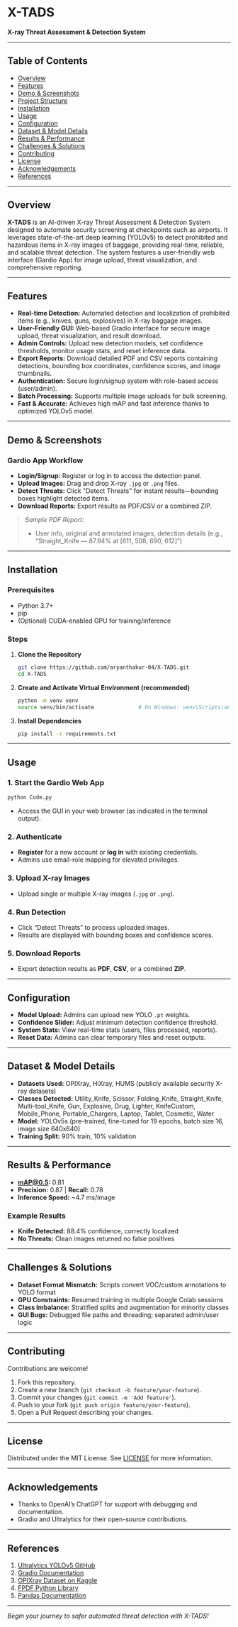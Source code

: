 # X-TADS
**X-ray Threat Assessment & Detection System**

---

## Table of Contents

- [Overview](#overview)
- [Features](#features)
- [Demo & Screenshots](#demo--screenshots)
- [Project Structure](#project-structure)
- [Installation](#installation)
- [Usage](#usage)
- [Configuration](#configuration)
- [Dataset & Model Details](#dataset--model-details)
- [Results & Performance](#results--performance)
- [Challenges & Solutions](#challenges--solutions)
- [Contributing](#contributing)
- [License](#license)
- [Acknowledgements](#acknowledgements)
- [References](#references)

---

## Overview

**X-TADS** is an AI-driven X-ray Threat Assessment & Detection System designed to automate security screening at checkpoints such as airports. It leverages state-of-the-art deep learning (YOLOv5) to detect prohibited and hazardous items in X-ray images of baggage, providing real-time, reliable, and scalable threat detection. The system features a user-friendly web interface (Gardio App) for image upload, threat visualization, and comprehensive reporting.

---

## Features

- **Real-time Detection:** Automated detection and localization of prohibited items (e.g., knives, guns, explosives) in X-ray baggage images.
- **User-Friendly GUI:** Web-based Gradio interface for secure image upload, threat visualization, and result download.
- **Admin Controls:** Upload new detection models, set confidence thresholds, monitor usage stats, and reset inference data.
- **Export Reports:** Download detailed PDF and CSV reports containing detections, bounding box coordinates, confidence scores, and image thumbnails.
- **Authentication:** Secure login/signup system with role-based access (user/admin).
- **Batch Processing:** Supports multiple image uploads for bulk screening.
- **Fast & Accurate:** Achieves high mAP and fast inference thanks to optimized YOLOv5 model.

---

## Demo & Screenshots


### Gardio App Workflow

- **Login/Signup:** Register or log in to access the detection panel.
- **Upload Images:** Drag and drop X-ray `.jpg` or `.png` files.
- **Detect Threats:** Click "Detect Threats" for instant results—bounding boxes highlight detected items.
- **Download Reports:** Export results as PDF/CSV or a combined ZIP.

> *Sample PDF Report:*
> - User info, original and annotated images, detection details (e.g., “Straight_Knife — 87.94% at [611, 508, 690, 612]”)

---

## Installation

### Prerequisites

- Python 3.7+
- pip
- (Optional) CUDA-enabled GPU for training/inference

### Steps

1. **Clone the Repository**
   ```bash
   git clone https://github.com/aryanthakur-04/X-TADS.git
   cd X-TADS
   ```

2. **Create and Activate Virtual Environment (recommended)**
   ```bash
   python -m venv venv
   source venv/bin/activate              # On Windows: venv\Scripts\activate
   ```

3. **Install Dependencies**
   ```bash
   pip install -r requirements.txt
   ```

---

## Usage

### 1. Start the Gardio Web App

```bash
python Code.py
```

- Access the GUI in your web browser  (as indicated in the terminal output).

### 2. Authenticate

- **Register** for a new account or **log in** with existing credentials.
- Admins use email-role mapping for elevated privileges.

### 3. Upload X-ray Images

- Upload single or multiple X-ray images (`.jpg` or `.png`).

### 4. Run Detection

- Click “Detect Threats” to process uploaded images.
- Results are displayed with bounding boxes and confidence scores.

### 5. Download Reports

- Export detection results as **PDF**, **CSV**, or a combined **ZIP**.

---

## Configuration

- **Model Upload:** Admins can upload new YOLO `.pt` weights.
- **Confidence Slider:** Adjust minimum detection confidence threshold.
- **System Stats:** View real-time stats (users, files processed, reports).
- **Reset Data:** Admins can clear temporary files and reset outputs.

---

## Dataset & Model Details

- **Datasets Used:** OPIXray, HiXray, HUMS (publicly available security X-ray datasets)
- **Classes Detected:** Utility_Knife, Scissor, Folding_Knife, Straight_Knife, Multi-tool_Knife, Gun, Explosive, Drug, Lighter, KnifeCustom, Mobile_Phone, Portable_Chargers, Laptop, Tablet, Cosmetic, Water
- **Model:** YOLOv5s (pre-trained, fine-tuned for 19 epochs, batch size 16, image size 640x640)
- **Training Split:** 90% train, 10% validation

---

## Results & Performance

- **mAP@0.5:** 0.81
- **Precision:** 0.87 | **Recall:** 0.78
- **Inference Speed:** ~4.7 ms/image

### Example Results

- **Knife Detected:** 88.4% confidence, correctly localized
- **No Threats:** Clean images returned no false positives

---

## Challenges & Solutions

- **Dataset Format Mismatch:** Scripts convert VOC/custom annotations to YOLO format
- **GPU Constraints:** Resumed training in multiple Google Colab sessions
- **Class Imbalance:** Stratified splits and augmentation for minority classes
- **GUI Bugs:** Debugged file paths and threading; separated admin/user logic

---

## Contributing

Contributions are welcome!

1. Fork this repository.
2. Create a new branch (`git checkout -b feature/your-feature`).
3. Commit your changes (`git commit -m 'Add feature'`).
4. Push to your fork (`git push origin feature/your-feature`).
5. Open a Pull Request describing your changes.

---

## License

Distributed under the MIT License. See [LICENSE](LICENSE) for more information.

---

## Acknowledgements

- Thanks to OpenAI’s ChatGPT for support with debugging and documentation.
- Gradio and Ultralytics for their open-source contributions.

---

## References

1. [Ultralytics YOLOv5 GitHub](https://github.com/ultralytics/yolov5)
2. [Gradio Documentation](https://www.gradio.app/docs/)
3. [OPIXray Dataset on Kaggle](https://www.kaggle.com/datasets/dhanushnarayananr/opixray-dataset)
4. [FPDF Python Library](https://pyfpdf.github.io/)
5. [Pandas Documentation](https://pandas.pydata.org/docs/)

---

*Begin your journey to safer automated threat detection with X-TADS!*
